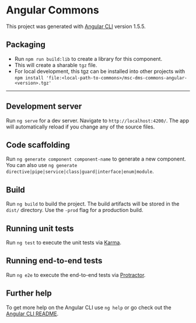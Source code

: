 # Angular Commons

This project was generated with [Angular CLI](https://github.com/angular/angular-cli) version 1.5.5.

## Packaging

- Run `npm run build:lib` to create a library for this component.
- This will create a sharable `tgz` file.
- For local development, this tgz can be installed into other projects with `npm install 'file:<local-path-to-commons>/msc-dms-commons-angular-<version>.tgz'`

---

## Development server

Run `ng serve` for a dev server. Navigate to `http://localhost:4200/`. The app will automatically reload if you change any of the source files.

## Code scaffolding

Run `ng generate component component-name` to generate a new component. You can also use `ng generate directive|pipe|service|class|guard|interface|enum|module`.

## Build

Run `ng build` to build the project. The build artifacts will be stored in the `dist/` directory. Use the `-prod` flag for a production build.

## Running unit tests

Run `ng test` to execute the unit tests via [Karma](https://karma-runner.github.io).

## Running end-to-end tests

Run `ng e2e` to execute the end-to-end tests via [Protractor](http://www.protractortest.org/).

## Further help

To get more help on the Angular CLI use `ng help` or go check out the [Angular CLI README](https://github.com/angular/angular-cli/blob/master/README.md).
